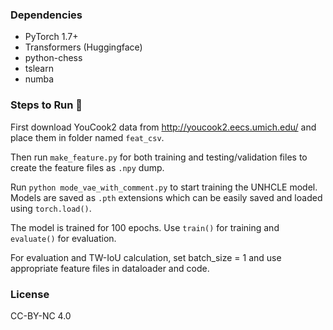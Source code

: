 ### Dependencies

- PyTorch 1.7+
- Transformers (Huggingface)
- python-chess
- tslearn
- numba

### Steps to Run 👋

First download YouCook2 data from http://youcook2.eecs.umich.edu/ and place them in folder named `feat_csv`.

Then run `make_feature.py` for both training and testing/validation files to create the feature files as `.npy` dump.

Run `python mode_vae_with_comment.py` to start training the UNHCLE model. Models are saved as `.pth` extensions which can be easily saved and loaded using `torch.load()`.

The model is trained for 100 epochs. Use `train()` for training and `evaluate()` for evaluation.

For evaluation and TW-IoU calculation, set batch_size = 1 and use appropriate feature files in dataloader and code.

### License
CC-BY-NC 4.0

